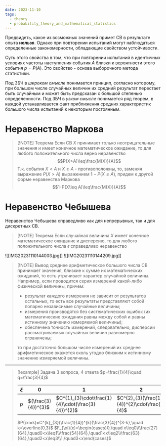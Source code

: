```yaml
---
date: 2023-11-10
tags:
  - theory
  - probability_theory_and_mathematical_statistics
---
```

Предвидеть, какое из возможных значений примет СВ в результате опыта **нельзя**. Однако при повторении испытаний могут наблюдаться определенные закономерности, обладающие свойством устойчивости.

Суть этого свойства в том, что при повторении испытаний в идентичных условиях частоты наступления события $A$ близки к вероятности этого события $p = P(A)$. Это свойство - основа выборочного метода статистики.

Под ЗБЧ в *широком смысле* понимается принцип, согласно которому, при большом числе случайных величин их средний результат перестает быть случайным и может быть предсказан с большой степенью определенности.
Под ЗБЧ в *узком смысле* понимается ряд теорем, в каждой устанавливается факт приближения средних характеристик большого числа испытаний к некоторым постоянным.

# Неравенство Маркова
> [!NOTE] Теорема
> Если СВ $X$ принимает только неотрицательные значения и имеет конечное математическое ожидание, то для любого положительного числа верно неравенство
> $$P(X>A)\leq\frac{M(X)}{A}$$
> Т.к. события $X<A$ и $X\geq A$ - противоположны, то, заменяя выражение $P(X>A)$ выражением $1-P(X\leq A)$, придем к другой форме неравенства Маркова
> $$1-P(X\leq A)\leq\frac{M(X)}{A}$$

# Неравенство Чебышева
Неравенство Чебышева справедливо как для непрерывных, так и для дискретных СВ.

> [!NOTE] Теорема
> Если случайная величина $X$ имеет конечное математическое ожидание и дисперсию, то для любого положительного числа $\epsilon$ справедливо неравенство

![[IMG20231110144003.jpg]]
![[IMG20231110144209.jpg]]

> [!NOTE] Вывод
> среднее арифметическое большого числа СВ принимает значения, близкие к сумме их математических ожиданий, то есть утрачивает характер случайной величины. Например, если проводится серия измерений какой-либо физической величины, причем:
> - результат каждого измерения не зависит от результатов остальных, то есть все результаты представляют собой попарно независимые случайные величины;
> - измерения производятся без систематических ошибок (их математические ожидания равны между собой и равны истинному значению измеряемой величины);
> - обеспечена точность измерений, следовательно, дисперсии рассматриваемых случайных величин равномерно ограничены;
> 
> то при достаточно большом числе измерений их среднее арифметическое окажется сколь угодно близким к истинному значению измеряемой величины.

---


> [!example] Задача
> 3 вопроса, 4 ответа
> $p=\frac{1}{4}\quad q=\frac{3}{4}$
> 
> |$\xi$|0|1|2|3|
> |---|---|---|---|---|
> |$p$|$(\frac{3}{4})^{3}$|$C^{1}_{3}\cdot\frac{1}{4}\cdot(\frac{3}{4})^{2}$|$C^{2}_{3}(\frac{1}{4})^{2}\cdot\frac{3}{4}$|$(\frac{1}{4})^{3}$|
> 
> $P(\xi=k)=C^{k}_{3}(\frac{1}{4})^{k}(\frac{3}{4})^{3-k},\quad k=\overline{0,3}$
> $F_{\xi}(x)=\begin{cases}0,\quad x\leq0\\\frac{27}{64},\quad0<x\leq1\\\frac{54}{64},\quad1<x\leq2\\\frac{63}{64},\quad2<x\leq3\\1,\quad3<x\end{cases}$


